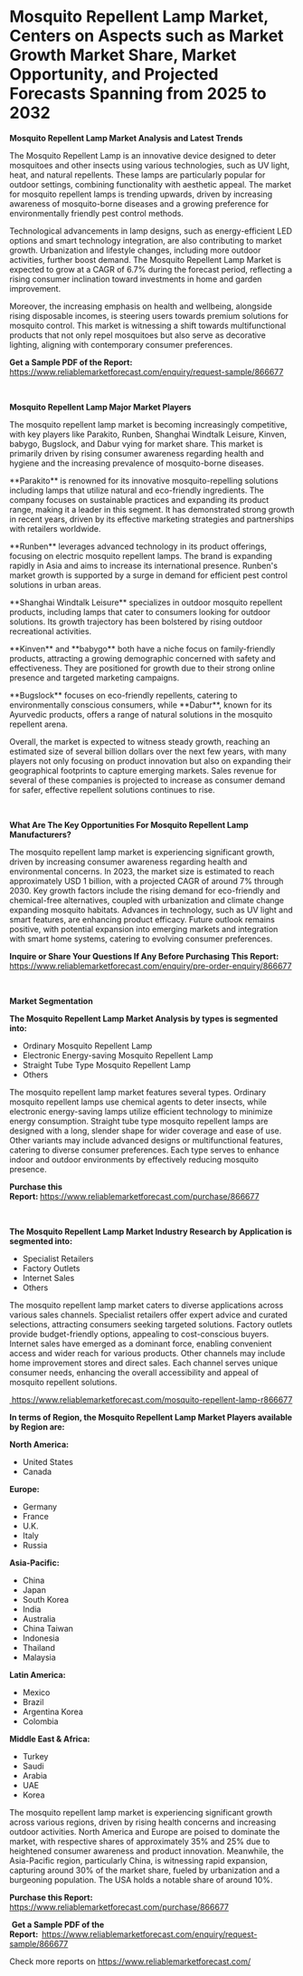 <p><h1>Mosquito Repellent Lamp Market, Centers on Aspects such as Market Growth Market Share, Market Opportunity, and Projected Forecasts Spanning from 2025 to 2032</h1></p><p><strong>Mosquito Repellent Lamp Market Analysis and Latest Trends</strong></p>
<p><p>The Mosquito Repellent Lamp is an innovative device designed to deter mosquitoes and other insects using various technologies, such as UV light, heat, and natural repellents. These lamps are particularly popular for outdoor settings, combining functionality with aesthetic appeal. The market for mosquito repellent lamps is trending upwards, driven by increasing awareness of mosquito-borne diseases and a growing preference for environmentally friendly pest control methods. </p><p>Technological advancements in lamp designs, such as energy-efficient LED options and smart technology integration, are also contributing to market growth. Urbanization and lifestyle changes, including more outdoor activities, further boost demand. The Mosquito Repellent Lamp Market is expected to grow at a CAGR of 6.7% during the forecast period, reflecting a rising consumer inclination toward investments in home and garden improvement. </p><p>Moreover, the increasing emphasis on health and wellbeing, alongside rising disposable incomes, is steering users towards premium solutions for mosquito control. This market is witnessing a shift towards multifunctional products that not only repel mosquitoes but also serve as decorative lighting, aligning with contemporary consumer preferences.</p></p>
<p><strong>Get a Sample PDF of the Report:&nbsp;</strong> <a href="https://www.reliablemarketforecast.com/enquiry/request-sample/866677?utm_campaign=2293&utm_medium=2&utm_source=Github&utm_content=ia&utm_term=04042025&utm_id=mosquito-repellent-lamp">https://www.reliablemarketforecast.com/enquiry/request-sample/866677</a></p>
<p>&nbsp;</p>
<p><strong>Mosquito Repellent Lamp Major Market Players</strong></p>
<p><p>The mosquito repellent lamp market is becoming increasingly competitive, with key players like Parakito, Runben, Shanghai Windtalk Leisure, Kinven, babygo, Bugslock, and Dabur vying for market share. This market is primarily driven by rising consumer awareness regarding health and hygiene and the increasing prevalence of mosquito-borne diseases.</p><p>**Parakito** is renowned for its innovative mosquito-repelling solutions including lamps that utilize natural and eco-friendly ingredients. The company focuses on sustainable practices and expanding its product range, making it a leader in this segment. It has demonstrated strong growth in recent years, driven by its effective marketing strategies and partnerships with retailers worldwide.</p><p>**Runben** leverages advanced technology in its product offerings, focusing on electric mosquito repellent lamps. The brand is expanding rapidly in Asia and aims to increase its international presence. Runben's market growth is supported by a surge in demand for efficient pest control solutions in urban areas.</p><p>**Shanghai Windtalk Leisure** specializes in outdoor mosquito repellent products, including lamps that cater to consumers looking for outdoor solutions. Its growth trajectory has been bolstered by rising outdoor recreational activities. </p><p>**Kinven** and **babygo** both have a niche focus on family-friendly products, attracting a growing demographic concerned with safety and effectiveness. They are positioned for growth due to their strong online presence and targeted marketing campaigns.</p><p>**Bugslock** focuses on eco-friendly repellents, catering to environmentally conscious consumers, while **Dabur**, known for its Ayurvedic products, offers a range of natural solutions in the mosquito repellent arena. </p><p>Overall, the market is expected to witness steady growth, reaching an estimated size of several billion dollars over the next few years, with many players not only focusing on product innovation but also on expanding their geographical footprints to capture emerging markets. Sales revenue for several of these companies is projected to increase as consumer demand for safer, effective repellent solutions continues to rise.</p></p>
<p>&nbsp;</p>
<p><strong>What Are The Key Opportunities For Mosquito Repellent Lamp Manufacturers?</strong></p>
<p><p>The mosquito repellent lamp market is experiencing significant growth, driven by increasing consumer awareness regarding health and environmental concerns. In 2023, the market size is estimated to reach approximately USD 1 billion, with a projected CAGR of around 7% through 2030. Key growth factors include the rising demand for eco-friendly and chemical-free alternatives, coupled with urbanization and climate change expanding mosquito habitats. Advances in technology, such as UV light and smart features, are enhancing product efficacy. Future outlook remains positive, with potential expansion into emerging markets and integration with smart home systems, catering to evolving consumer preferences.</p></p>
<p><strong>Inquire or Share Your Questions If Any Before Purchasing This Report:</strong> <a href="https://www.reliablemarketforecast.com/enquiry/pre-order-enquiry/866677?utm_campaign=2293&utm_medium=2&utm_source=Github&utm_content=ia&utm_term=04042025&utm_id=mosquito-repellent-lamp">https://www.reliablemarketforecast.com/enquiry/pre-order-enquiry/866677</a></p>
<p>&nbsp;</p>
<p><strong>Market Segmentation</strong></p>
<p><strong>The Mosquito Repellent Lamp Market Analysis by types is segmented into:</strong></p>
<p><ul><li>Ordinary Mosquito Repellent Lamp</li><li>Electronic Energy-saving Mosquito Repellent Lamp</li><li>Straight Tube Type Mosquito Repellent Lamp</li><li>Others</li></ul></p>
<p><p>The mosquito repellent lamp market features several types. Ordinary mosquito repellent lamps use chemical agents to deter insects, while electronic energy-saving lamps utilize efficient technology to minimize energy consumption. Straight tube type mosquito repellent lamps are designed with a long, slender shape for wider coverage and ease of use. Other variants may include advanced designs or multifunctional features, catering to diverse consumer preferences. Each type serves to enhance indoor and outdoor environments by effectively reducing mosquito presence.</p></p>
<p><strong>Purchase this Report:&nbsp;</strong><a href="https://www.reliablemarketforecast.com/purchase/866677?utm_campaign=2293&utm_medium=2&utm_source=Github&utm_content=ia&utm_term=04042025&utm_id=mosquito-repellent-lamp">https://www.reliablemarketforecast.com/purchase/866677</a></p>
<p>&nbsp;</p>
<p><strong>The Mosquito Repellent Lamp Market Industry Research by Application is segmented into:</strong></p>
<p><ul><li>Specialist Retailers</li><li>Factory Outlets</li><li>Internet Sales</li><li>Others</li></ul></p>
<p><p>The mosquito repellent lamp market caters to diverse applications across various sales channels. Specialist retailers offer expert advice and curated selections, attracting consumers seeking targeted solutions. Factory outlets provide budget-friendly options, appealing to cost-conscious buyers. Internet sales have emerged as a dominant force, enabling convenient access and wider reach for various products. Other channels may include home improvement stores and direct sales. Each channel serves unique consumer needs, enhancing the overall accessibility and appeal of mosquito repellent solutions.</p></p>
<p><a href="https://www.reliablemarketforecast.com/mosquito-repellent-lamp-r866677?utm_campaign=2293&utm_medium=2&utm_source=Github&utm_content=ia&utm_term=04042025&utm_id=mosquito-repellent-lamp">&nbsp;https://www.reliablemarketforecast.com/mosquito-repellent-lamp-r866677</a></p>
<p><strong>In terms of Region, the Mosquito Repellent Lamp Market Players available by Region are:</strong></p>
<p>
    <p> <strong> North America: </strong>
        <ul>
            <li>United States</li>
            <li>Canada</li>
        </ul>
        </p> 
    <p> <strong> Europe: </strong>
        <ul>
            <li>Germany</li>
            <li>France</li>
            <li>U.K.</li>
            <li>Italy</li>
            <li>Russia</li>
        </ul>
        </p> 
    <p> <strong> Asia-Pacific: </strong>
        <ul>
            <li>China</li>
            <li>Japan</li>
            <li>South Korea</li>
            <li>India</li>
            <li>Australia</li>
            <li>China Taiwan</li>
            <li>Indonesia</li>
            <li>Thailand</li>
            <li>Malaysia</li>
        </ul>
        </p> 
    <p> <strong> Latin America: </strong>
        <ul>
            <li>Mexico</li>
            <li>Brazil</li>
            <li>Argentina Korea</li>
            <li>Colombia</li>
        </ul>
        </p> 
    <p> <strong> Middle East & Africa: </strong>
        <ul>
            <li>Turkey</li>
            <li>Saudi</li>
            <li>Arabia</li>
            <li>UAE</li>
            <li>Korea</li>
        </ul>
    </p>
    </p>
<p><p>The mosquito repellent lamp market is experiencing significant growth across various regions, driven by rising health concerns and increasing outdoor activities. North America and Europe are poised to dominate the market, with respective shares of approximately 35% and 25% due to heightened consumer awareness and product innovation. Meanwhile, the Asia-Pacific region, particularly China, is witnessing rapid expansion, capturing around 30% of the market share, fueled by urbanization and a burgeoning population. The USA holds a notable share of around 10%.</p></p>
<p><strong>Purchase this Report: </strong><a href="https://www.reliablemarketforecast.com/purchase/866677?utm_campaign=2293&utm_medium=2&utm_source=Github&utm_content=ia&utm_term=04042025&utm_id=mosquito-repellent-lamp">https://www.reliablemarketforecast.com/purchase/866677</a></p>
<p>&nbsp;<strong>Get a Sample PDF of the Report:&nbsp;&nbsp;</strong><a href="https://www.reliablemarketforecast.com/enquiry/request-sample/866677?utm_campaign=2293&utm_medium=2&utm_source=Github&utm_content=ia&utm_term=04042025&utm_id=mosquito-repellent-lamp">https://www.reliablemarketforecast.com/enquiry/request-sample/866677</a></p>
<p><strong></strong></p>
<p>Check more reports on <a href="https://www.reliablemarketforecast.com/?utm_campaign=2293&utm_medium=2&utm_source=Github&utm_content=ia&utm_term=04042025&utm_id=mosquito-repellent-lamp">https://www.reliablemarketforecast.com/</a></p>